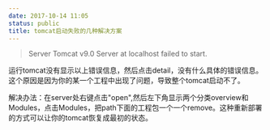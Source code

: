 ```yaml
---
date: 2017-10-14 11:05
status: public
title: tomcat启动失败的几种解决方案
---
```


> Server Tomcat v9.0 Server at localhost failed to start.

运行tomcat没有显示以上错误信息，然后点击detail，没有什么具体的错误信息。这个原因是因为你的某一个工程中出现了问题，导致整个tomcat启动不了。

解决办法：在server处右键点击"open",然后左下角显示两个分类overview和Modules，点击Modules，把path下面的工程包一个一个remove。这种重新部署的方式可以让你的tomcat恢复成最初的状态。
